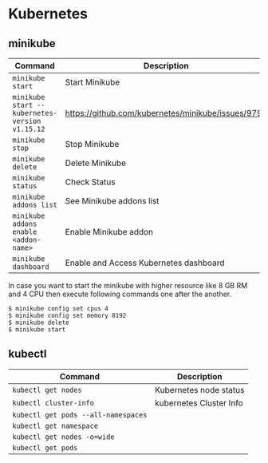 # Kubernetes

## minikube

|     Command                                  |      Description                                 |
|----------------------------------------------|--------------------------------------------------|
|`minikube start`                              | Start Minikube                                   |
|`minikube start --kubernetes-version v1.15.12`|https://github.com/kubernetes/minikube/issues/9792|
|`minikube stop`                               | Stop Minikube                                    |
|`minikube delete`                             | Delete Minikube                                  |
|`minikube status`                             | Check Status                                     |
|`minikube addons list`                        | See Minikube addons list                         |
|`minikube addons enable <addon-name>`         | Enable Minikube addon                            |
|`minikube dashboard`                          | Enable and Access Kubernetes dashboard           |

In case you want to start the minikube with higher resource like 8 GB RM and 4 CPU then execute following commands one after the another.

~~~
$ minikube config set cpus 4
$ minikube config set memory 8192
$ minikube delete
$ minikube start
~~~

## kubectl

|     Command                       |      Description       |
|-----------------------------------|------------------------|
|`kubectl get nodes`                | Kubernetes node status |
|`kubectl cluster-info`             | kubernetes Cluster Info|
|`kubectl get pods --all-namespaces`|                        |
|`kubectl get namespace`            |                        |
|`kubectl get nodes -o=wide`        |                        |
|`kubectl get pods`                 |                        |



